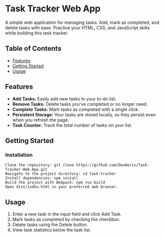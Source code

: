 ﻿# Task Tracker Web App

A simple web application for managing tasks. Add, mark as completed, and delete tasks with ease. Practice your HTML, CSS, and JavaScript skills while building this task tracker.

## Table of Contents

- [Features](#features)
- [Getting Started](#getting-started)
- [Usage](#usage)

## Features

- **Add Tasks:** Easily add new tasks to your to-do list.
- **Remove Tasks:** Delete tasks you've completed or no longer need.
- **Complete Tasks:** Mark tasks as completed with a single click.
- **Persistent Storage:** Your tasks are stored locally, so they persist even when you refresh the page.
- **Task Counter:** Track the total number of tasks on your list.



## Getting Started

### Installation

    Clone the repository: git clone https://github.com/DevHeris/Task-Tracker-Web-App.git
    Navigate to the project directory: cd task-tracker
    Install dependencies: npm install
    Build the project with Webpack: npm run build
    Open dist/index.html in your preferred web browser.

## Usage

1. Enter a new task in the input field and click 
Add
Task.
2. Mark tasks as completed by checking the checkbox.
3. Delete tasks using the Delete button.
4. View task statistics below the task list.


